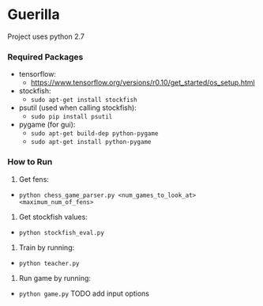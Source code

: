 # Guerilla

Project uses python 2.7

### Required Packages

- tensorflow:
  - https://www.tensorflow.org/versions/r0.10/get_started/os_setup.html
- stockfish:
  - `sudo apt-get install stockfish`
- psutil (used when calling stockfish):
  - `sudo pip install psutil`
- pygame (for gui):
  - `sudo apt-get build-dep python-pygame`
  - `sudo apt-get install python-pygame`

### How to Run

1. Get fens:
  - `python chess_game_parser.py <num_games_to_look_at> <maximum_num_of_fens>`  
1. Get stockfish values:
  - `python stockfish_eval.py`
1. Train by running:
  - `python teacher.py`
1. Run game by running:
  - `python game.py` TODO add input options

